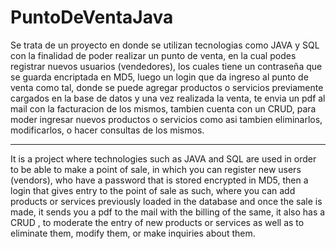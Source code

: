 # PuntoDeVentaJava

Se trata de un proyecto en donde se utilizan tecnologias como JAVA y SQL con la finalidad de poder realizar un punto de venta, 
en la cual podes registrar nuevos usuarios (vendedores), los cuales tiene un contraseña que se guarda encriptada en MD5, luego un login 
que da ingreso al punto de venta como tal, donde se puede agregar productos o servicios previamente cargados en la base de datos y una vez 
realizada la venta, te envia un pdf al mail con la facturacion de los mismos, tambien cuenta con un CRUD, para moder ingresar nuevos productos 
o servicios como asi tambien eliminarlos, modificarlos, o hacer consultas de los mismos.


---------------------------------------------------------------------------------------------------------------------------------------------------


It is a project where technologies such as JAVA and SQL are used in order to be able to make a point of sale, in which you can register new users (vendors), 
who have a password that is stored encrypted in MD5, then a login that gives entry to the point of sale as such, where you can add products or services 
previously loaded in the database and once the sale is made, it sends you a pdf to the mail with the billing of the same, it also has a CRUD , to moderate 
the entry of new products or services as well as to eliminate them, modify them, or make inquiries about them.
